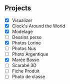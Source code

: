 ## Projects

- [x] Visualizer
- [x] Clock's Around the World
- [x] Modelage
- [ ] Dessins perso
- [x] Photos Lorine
- [ ] Photos Nus
- [ ] Photo Argentique
- [x] Marée Basse
- [ ] Scarabé 3D
- [ ] Fiche Produit
- [ ] Photo de classe